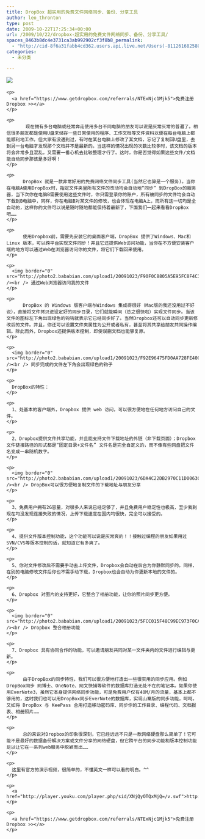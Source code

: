 ```yaml
---
title: DropBox 超实用的免费文件网络同步、备份、分享工具
author: leo_thronton
type: post
date: 2009-10-22T17:25:34+00:00
url: /2009/10/22/dropbox-超实用的免费文件网络同步、备份、分享工具/
spaces_8463b8dc4e3731ca3ab992902cf3f8b8_permalink:
  - "http://cid-8f6a31fabb4cd362.users.api.live.net/Users(-8112616825800567966)/Blogs('8F6A31FABB4CD362!102')/Entries('8F6A31FABB4CD362!1036')?authkey=yuBuArwciRo%24"
categories:
  - 未分类

---
```

<div id="msgcns!8F6A31FABB4CD362!1036" class="bvMsg">
  <div>
    <p>
      <img border="0" src="http://photo2.bababian.com/upload1/20091023/7BCF3C4D395F33813E19BCACDB2EE47B_240.jpg" /> 
    </p>
    
    <p>
      <a href="https://www.getdropbox.com/referrals/NTExNjc1Mjk5">免费注册Dropbox >></a>
    </p>
    
    <p>
           现在拥有多台电脑或经常奔走使用多台不同电脑的朋友可以说是灰常灰常的普遍了。相信很多朋友都是使用U盘来储存一些日常使用的程序、工作文档等文件资料以便在每台电脑上都能顺利地工作。但大家有没遇到过，有时在某台电脑上修改了某文档，忘记了复制回U盘里，去到另一台电脑才发现那个文档并不是最新的。当这样的情况出现的次数比较多时，该文档的版本将会非常多且混乱，又需要一番心机去比较整理才行了。这时，你是否觉得如果这些文件/文档能自动同步那该是多好啊！
    </p>
    
    <p>
          DropBox 就是一款非常好用的免费网络文件同步工具(当然它也算是一个服务)。当你在电脑A使用DropBox时，指定文件夹里所有文件的改动均会自动地“同步” 到DropBox的服务器，当下次你在电脑B需要使用这些文件时，你只需登录你的账户，所有被同步的文件均会自动下载到B电脑中，同样，你在电脑B对某文件的修改，也会体现在电脑A上，而所有这一切均是全自动的，这样你的文件可以说是随时随地都能保持着最新了，下面我们一起来看看DropBox吧……
    </p>
    
    <p>
          使用Dropbox前，需要先安装它的桌面客户端，DropBox 提供了Windows、Mac和 Linux 版本，可以跨平台实现文件同步！并且它还提供Web访问功能，当你在不方便安装客户端的地方可以通过Web在浏览器访问你的文件，将它们下载回来使用。
    </p>
    
    <p>
      <img border="0" src="http://photo2.bababian.com/upload1/20091023/F90F0C8805A5E95FC8F4C382C8606C44_240.jpg" /><br /> 通过Web浏览器访问我的文件
    </p>
    
    <p>
          DropBox 的 Windows 版客户端与Windows 集成得很好（Mac版的我还没用过不好说），直接将文件拷贝进设定好的同步目录，它们就能瞬间（总之很快啦）实现文件同步。当该文件的图标左下角出现绿色的钩钩就表示它已经同步好了。当然Dropbox还可以自动同步更新修改后的文件。并且，你还可以设置文件夹属性为公开或者私有，甚至将其共享给朋友共同操作编辑。除此而外，Dropbox还提供版本控制，即使误删文档也能够复原。
    </p>
    
    <p>
      <img border="0" src="http://photo2.bababian.com/upload1/20091023/F92E96475FD0AA728FE40C6A0E9F3DD6_240.jpg" /><br /> 同步完成的文件左下角会出现绿色的钩子
    </p>
    
    <p>
      DropBox的特性：
    </p>
    
    <p>
      1、处基本的客户端外，Dropbox 提供 web 访问，可以很方便地在任何地方访问自己的文件。
    </p>
    
    <p>
      2、Dropbox提供文件共享功能，并且能支持文件下载地址的外链（非下载页面）；Dropbox 文件链接路径的形式都是“固定目录+文件名” 文件名是完全自定义的，而不像有些网盘把文件名变成一串随机数字。
    </p>
    
    <p>
      <img border="0" src="http://photo2.bababian.com/upload1/20091023/6DA4C22DB2970C11D0063CB8A3C8633B_240.jpg" /><br /> DropBox可以很方便地复制文件的下载地址与朋友分享
    </p>
    
    <p>
      3、免费用户拥有2G容量，对很多人来说已经足够了，并且免费用户稳定性也极高，至少我到现在均没发现连接失败的情况，上传下载速度在国内均很快，完全可以接受的。
    </p>
    
    <p>
      4、提供文件版本控制功能，这个功能可以说是灰常爽的！！接触过编程的朋友如果用过SVN/CVS等版本控制的话，就知道它有多爽了。
    </p>
    
    <p>
      5、你对文件修改后不需要手动去上传文件，Dropbox会自动在后台为你静默同步的。同样，在别的电脑修改文件后你也不需手动下载，Dropbox也会自动为你更新本地的文件的。
    </p>
    
    <p>
      6、Dropbox 对图片的支持更好，它整合了相册功能，让你的照片同步更方便。
    </p>
    
    <p>
      <img border="0" src="http://photo2.bababian.com/upload1/20091023/5FCC015F48C99EC973F0CA210BED7EF1_240.jpg" /><br /> Dropbox 整合相册功能
    </p>
    
    <p>
      7、Dropbox 具有协同合作的功能，可以邀请朋友共同对某一文件夹内的文件进行编辑与更新。
    </p>
    
    <p>
          由于DropBox的同步特性，我们可以很方便地打造出一些很实用的同步应用。例如 DropBox同步 网博士、OneNote、网文快捕等软件的数据库打造无处不在的笔记本。如果你使用EverNote3，虽然它本身提供网络同步功能，可是免费用户仅有40M/月的流量，基本上都不够用的，这时我们也可以用DropBox同步EverNote的数据库，实现山寨版的同步功能，呵呵。又如将 DropBox 与 KeePass 合用打造移动密码库、同步你的工作目录、编程代码、文档报表、相册照片……
    </p>
    
    <p>
          总的来说对Dropbox的印象很深刻，它已经远远不只是一款网络硬盘那么简单了！它可能不是最好的数据备份解决方案或文件分享的网络硬盘，但它跨平台的同步功能和版本控制功能足以让它在一系列web服务中脱颖而出……
    </p>
    
    <p>
      这里有官方的演示视频，很简单的，不懂英文一样可以看的明白。^^
    </p>
    
    <p>
      <a href="http://player.youku.com/player.php/sid/XNjQyOTQxMjQ=/v.swf">http://player.youku.com/player.php/sid/XNjQyOTQxMjQ=/v.swf</a>
    </p>
    
    <p>
      <a href="https://www.getdropbox.com/referrals/NTExNjc1Mjk5">免费注册Dropbox >></a>
    </p>
  </div>
</div>